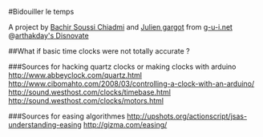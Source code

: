#Bidouiller le temps

A project by [Bachir Soussi Chiadmi](http://bachirsoussichiadmi.net) and [Julien gargot](http://gargot.co) from [g-u-i.net](http://www.g-u-i.net) @[arthakday's Disnovate](http://www.arthackday.net/events/disnovate)

##What if basic time clocks were not totally accurate ?

###Sources for hacking quartz clocks or making clocks with arduino
http://www.abbeyclock.com/quartz.html
http://www.cibomahto.com/2008/03/controlling-a-clock-with-an-arduino/
http://sound.westhost.com/clocks/timebase.html
http://sound.westhost.com/clocks/motors.html

###Sources for easing algorithmes
http://upshots.org/actionscript/jsas-understanding-easing
http://gizma.com/easing/

